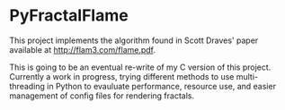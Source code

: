 # PyFractalFlame
This project implements the algorithm found in Scott Draves' paper available at http://flam3.com/flame.pdf.

This is going to be an eventual re-write of my C version of this project.  Currently a work in progress, trying different methods to use multi-threading in Python to evauluate performance, resource use, and easier management of config files for rendering fractals.
